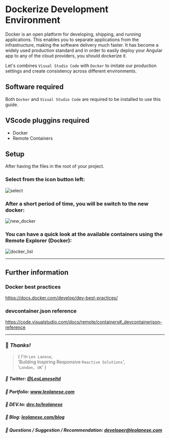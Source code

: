 # Dockerize Development Environment

Docker is an open platform for developing, shipping, and running applications. This enables you to separate applications from the infrastructure, making the software delivery much faster. It has become a widely used production standard and in order to easily deploy your Angular app to any of the cloud providers, you should dockerize it.

Let's combines `Visual Studio Code` with `Docker` to imitate our production settings and create consistency across different environments.

## Software required
Both `Docker` and `Visual Studio Code` are required to be installed to use this guide.

## VScode pluggins required
* Docker
* Remote Containers

## Setup
After having the files in the root of your project.

### Select from the icon button left:
![select](https://i.ibb.co/M2DKL0V/Screenshot-2020-10-04-at-20-30-09.png)

### After a short period of time, you will be switch to the new docker:
![new_docker](https://i.ibb.co/khyM43P/Screenshot-2020-10-04-at-20-31-30.png)

### You can have a quick look at the available containers using the Remote Explorer (Docker):
![docker_list](https://i.ibb.co/qnzRC60/Screenshot-2020-10-04-at-20-39-27.png)

---

## Further information

### Docker best practices
https://docs.docker.com/develop/dev-best-practices/

### devcontainer.json reference 
https://code.visualstudio.com/docs/remote/containers#_devcontainerjson-reference


---

### :100: <i>Thanks!</i>

> { I'm `Leo Lanese`,<br>
   'Building Inspiring Responsive `Reactive Solutions`',<br>
   '`London, UK`' }<br>

##### :radio_button: Twitter: <a href="https://twitter.com/LeoLaneseltd" target="_blank">@LeoLaneseltd</a>
##### :radio_button: Portfolio: <a href="https://www.leolanese.com" target="_blank">www.leolanese.com</a>
##### :radio_button: DEV.to: <a href="https://www.dev.to/leolanese" target="_blank">dev.to/leolanese</a>
##### :radio_button: Blog: <a href="https://www.leolanese.com/blog" target="_blank">leolanese.com/blog</a>
##### :radio_button: Questions / Suggestion / Recommendation: developer@leolanese.com
